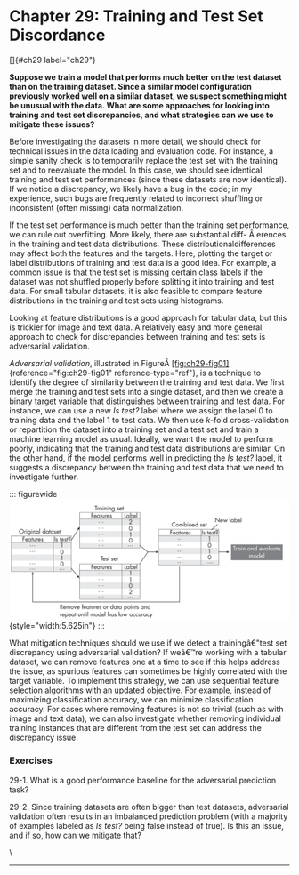 







# Chapter 29: Training and Test Set Discordance [](#chapter-29-training-and-test-set-discordance)

[]{#ch29 label="ch29"}

**Suppose we train a model that performs much better on the test dataset
than on the training dataset. Since a similar model configuration
previously worked well on a similar dataset, we suspect something might
be unusual with the data. What are some approaches for looking into
training and test set discrepancies, and what strategies can we use to
mitigate these issues?**

Before investigating the datasets in more detail, we should check for
technical issues in the data loading and evaluation code. For instance,
a simple sanity check is to temporarily replace the test set with the
training set and to reevaluate the model. In this case, we should see
identical training and test set performances (since these datasets are
now identical). If we notice a discrepancy, we likely have a bug in the
code; in my experience, such bugs are frequently related to incorrect
shuffling or inconsistent (often missing) data normalization.

If the test set performance is much better than the training set
performance, we can rule out overfitting. More likely, there are
substantial diff- Â erences in the training and test data distributions.
These distributionaldifferences may affect both the features and the
targets. Here, plotting the target or label distributions of training
and test data is a good idea. For example, a common issue is that the
test set is missing certain class labels if the dataset was not shuffled
properly before splitting it into training and test data. For small
tabular datasets, it is also feasible to compare feature distributions
in the training and test sets using histograms.

Looking at feature distributions is a good approach for tabular data,
but this is trickier for image and text data. A relatively easy and more
general approach to check for discrepancies between training and test
sets is adversarial validation.

*Adversarial validation*, illustrated in
FigureÂ [\[fig:ch29-fig01\]](#fig:ch29-fig01){reference="fig:ch29-fig01"
reference-type="ref"}, is a technique to identify the degree of
similarity between the training and test data. We first merge the
training and test sets into a single dataset, and then we create a
binary target variable that distinguishes between training and test
data. For instance, we can use a new *Is test?* label where we assign
the label 0 to training data and the label 1 to test data. We then use
*k*-fold cross-validation or repartition the dataset into a training set
and a test set and train a machine learning model as usual. Ideally, we
want the model to perform poorly, indicating that the training and test
data distributions are similar. On the other hand, if the model performs
well in predicting the *Is test?* label, it suggests a discrepancy
between the training and test data that we need to investigate further.

::: figurewide
![image](../images/ch29-fig01.png){style="width:5.625in"}
:::

What mitigation techniques should we use if we detect a trainingâ€"test
set discrepancy using adversarial validation? If weâ€™re working with a
tabular dataset, we can remove features one at a time to see if this
helps address the issue, as spurious features can sometimes be highly
correlated with the target variable. To implement this strategy, we can
use sequential feature selection algorithms with an updated objective.
For example, instead of maximizing classification accuracy, we can
minimize classification accuracy. For cases where removing features is
not so trivial (such as with image and text data), we can also
investigate whether removing individual training instances that are
different from the test set can address the discrepancy issue.

### Exercises [](#exercises)

29-1. What is a good performance baseline for the adversarial prediction
task?

29-2. Since training datasets are often bigger than test datasets,
adversarial validation often results in an imbalanced prediction problem
(with a majority of examples labeled as *Is test?* being false instead
of true). Is this an issue, and if so, how can we mitigate that?

\

------------------------------------------------------------------------

